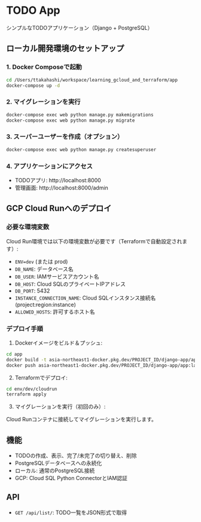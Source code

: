 # TODO App

シンプルなTODOアプリケーション（Django + PostgreSQL）

## ローカル開発環境のセットアップ

### 1. Docker Composeで起動

```bash
cd /Users/ttakahashi/workspace/learning_gcloud_and_terraform/app
docker-compose up -d
```

### 2. マイグレーションを実行

```bash
docker-compose exec web python manage.py makemigrations
docker-compose exec web python manage.py migrate
```

### 3. スーパーユーザーを作成（オプション）

```bash
docker-compose exec web python manage.py createsuperuser
```

### 4. アプリケーションにアクセス

- TODOアプリ: http://localhost:8000
- 管理画面: http://localhost:8000/admin

## GCP Cloud Runへのデプロイ

### 必要な環境変数

Cloud Run環境では以下の環境変数が必要です（Terraformで自動設定されます）:

- `ENV=dev` (または prod)
- `DB_NAME`: データベース名
- `DB_USER`: IAMサービスアカウント名
- `DB_HOST`: Cloud SQLのプライベートIPアドレス
- `DB_PORT`: 5432
- `INSTANCE_CONNECTION_NAME`: Cloud SQLインスタンス接続名 (project:region:instance)
- `ALLOWED_HOSTS`: 許可するホスト名

### デプロイ手順

1. Dockerイメージをビルド＆プッシュ:

```bash
cd app
docker build -t asia-northeast1-docker.pkg.dev/PROJECT_ID/django-app/app:latest .
docker push asia-northeast1-docker.pkg.dev/PROJECT_ID/django-app/app:latest
```

2. Terraformでデプロイ:

```bash
cd env/dev/cloudrun
terraform apply
```

3. マイグレーションを実行（初回のみ）:

Cloud Runコンテナに接続してマイグレーションを実行します。

## 機能

- TODOの作成、表示、完了/未完了の切り替え、削除
- PostgreSQLデータベースへの永続化
- ローカル: 通常のPostgreSQL接続
- GCP: Cloud SQL Python ConnectorとIAM認証

## API

- `GET /api/list/`: TODO一覧をJSON形式で取得
